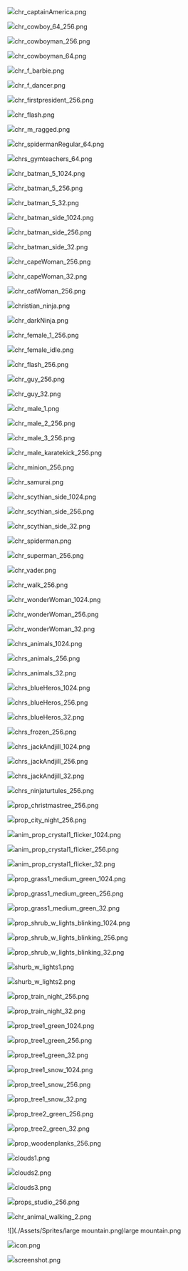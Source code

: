 
![](./Assets/Sprites/Characters/64x64/chr_captainAmerica/chr_captainAmerica.png)chr_captainAmerica.png

![](./Assets/Sprites/Characters/64x64/chr_cowboy_64/chr_cowboy_64_256.png)chr_cowboy_64_256.png

![](./Assets/Sprites/Characters/64x64/chr_cowboyman/chr_cowboyman_256.png)chr_cowboyman_256.png

![](./Assets/Sprites/Characters/64x64/chr_cowboyman/chr_cowboyman_64.png)chr_cowboyman_64.png

![](./Assets/Sprites/Characters/64x64/chr_f_barbie/chr_f_barbie.png)chr_f_barbie.png

![](./Assets/Sprites/Characters/64x64/chr_f_dancer/chr_f_dancer.png)chr_f_dancer.png

![](./Assets/Sprites/Characters/64x64/chr_firstpresident/chr_firstpresident_256.png)chr_firstpresident_256.png

![](./Assets/Sprites/Characters/64x64/chr_flash/chr_flash.png)chr_flash.png

![](./Assets/Sprites/Characters/64x64/chr_m_ragged/chr_m_ragged.png)chr_m_ragged.png

![](./Assets/Sprites/Characters/64x64/chr_spidermanRegular_64/chr_spidermanRegular_64.png)chr_spidermanRegular_64.png

![](./Assets/Sprites/Characters/64x64/chrs_gymteachers/chrs_gymteachers_64.png)chrs_gymteachers_64.png

![](./Assets/Sprites/Characters/chr_batman_5/1024/chr_batman_5_1024.png)chr_batman_5_1024.png

![](./Assets/Sprites/Characters/chr_batman_5/256/chr_batman_5_256.png)chr_batman_5_256.png

![](./Assets/Sprites/Characters/chr_batman_5/32/chr_batman_5_32.png)chr_batman_5_32.png

![](./Assets/Sprites/Characters/chr_batman_side/1024/chr_batman_side_1024.png)chr_batman_side_1024.png

![](./Assets/Sprites/Characters/chr_batman_side/256/chr_batman_side_256.png)chr_batman_side_256.png

![](./Assets/Sprites/Characters/chr_batman_side/32/chr_batman_side_32.png)chr_batman_side_32.png

![](./Assets/Sprites/Characters/chr_capeWoman/chr_capeWoman_256.png)chr_capeWoman_256.png

![](./Assets/Sprites/Characters/chr_capeWoman/chr_capeWoman_32.png)chr_capeWoman_32.png

![](./Assets/Sprites/Characters/chr_catWoman/chr_catWoman_256.png)chr_catWoman_256.png

![](./Assets/Sprites/Characters/chr_christian_ninja/christian_ninja.png)christian_ninja.png

![](./Assets/Sprites/Characters/chr_darkNinja/chr_darkNinja.png)chr_darkNinja.png

![](./Assets/Sprites/Characters/chr_female_1/chr_female_1_256.png)chr_female_1_256.png

![](./Assets/Sprites/Characters/chr_female_idle/chr_female_idle.png)chr_female_idle.png

![](./Assets/Sprites/Characters/chr_flash/chr_flash_256.png)chr_flash_256.png

![](./Assets/Sprites/Characters/chr_guy/chr_guy_256.png)chr_guy_256.png

![](./Assets/Sprites/Characters/chr_guy/chr_guy_32.png)chr_guy_32.png

![](./Assets/Sprites/Characters/chr_male_1/chr_male_1.png)chr_male_1.png

![](./Assets/Sprites/Characters/chr_male_2/chr_male_2_256.png)chr_male_2_256.png

![](./Assets/Sprites/Characters/chr_male_3/chr_male_3_256.png)chr_male_3_256.png

![](./Assets/Sprites/Characters/chr_male_karatekick/chr_male_karatekick_256.png)chr_male_karatekick_256.png

![](./Assets/Sprites/Characters/chr_minion/chr_minion_256.png)chr_minion_256.png

![](./Assets/Sprites/Characters/chr_samurai/chr_samurai.png)chr_samurai.png

![](./Assets/Sprites/Characters/chr_scythian_side/1024/chr_scythian_side_1024.png)chr_scythian_side_1024.png

![](./Assets/Sprites/Characters/chr_scythian_side/256/chr_scythian_side_256.png)chr_scythian_side_256.png

![](./Assets/Sprites/Characters/chr_scythian_side/32/chr_scythian_side_32.png)chr_scythian_side_32.png

![](./Assets/Sprites/Characters/chr_spiderman/chr_spiderman.png)chr_spiderman.png

![](./Assets/Sprites/Characters/chr_superman/chr_superman_256.png)chr_superman_256.png

![](./Assets/Sprites/Characters/chr_vader/chr_vader.png)chr_vader.png

![](./Assets/Sprites/Characters/chr_walk/chr_walk_256.png)chr_walk_256.png

![](./Assets/Sprites/Characters/chr_wonderWoman/chr_wonderWoman_1024.png)chr_wonderWoman_1024.png

![](./Assets/Sprites/Characters/chr_wonderWoman/chr_wonderWoman_256.png)chr_wonderWoman_256.png

![](./Assets/Sprites/Characters/chr_wonderWoman/chr_wonderWoman_32.png)chr_wonderWoman_32.png

![](./Assets/Sprites/Characters/chrs_animals/1024/chrs_animals_1024.png)chrs_animals_1024.png

![](./Assets/Sprites/Characters/chrs_animals/256/chrs_animals_256.png)chrs_animals_256.png

![](./Assets/Sprites/Characters/chrs_animals/32/chrs_animals_32.png)chrs_animals_32.png

![](./Assets/Sprites/Characters/chrs_blueHeros/1024/chrs_blueHeros_1024.png)chrs_blueHeros_1024.png

![](./Assets/Sprites/Characters/chrs_blueHeros/256/chrs_blueHeros_256.png)chrs_blueHeros_256.png

![](./Assets/Sprites/Characters/chrs_blueHeros/32/chrs_blueHeros_32.png)chrs_blueHeros_32.png

![](./Assets/Sprites/Characters/chrs_frozen/chrs_frozen_256.png)chrs_frozen_256.png

![](./Assets/Sprites/Characters/chrs_jackAndjill/1024/chrs_jackAndjill_1024.png)chrs_jackAndjill_1024.png

![](./Assets/Sprites/Characters/chrs_jackAndjill/256/chrs_jackAndjill_256.png)chrs_jackAndjill_256.png

![](./Assets/Sprites/Characters/chrs_jackAndjill/32/chrs_jackAndjill_32.png)chrs_jackAndjill_32.png

![](./Assets/Sprites/Characters/chrs_ninjaturtles/chrs_ninjaturtules_256.png)chrs_ninjaturtules_256.png

![](./Assets/Sprites/Props/prop_christmastree/prop_christmastree_256.png)prop_christmastree_256.png

![](./Assets/Sprites/Props/prop_city_night/prop_city_night_256.png)prop_city_night_256.png

![](./Assets/Sprites/Props/prop_crystal1/Animations/anim_prop_crystal1_flicker_1024.png)anim_prop_crystal1_flicker_1024.png

![](./Assets/Sprites/Props/prop_crystal1/Animations/anim_prop_crystal1_flicker_256.png)anim_prop_crystal1_flicker_256.png

![](./Assets/Sprites/Props/prop_crystal1/Animations/anim_prop_crystal1_flicker_32.png)anim_prop_crystal1_flicker_32.png

![](./Assets/Sprites/Props/prop_grass1_medium_green/1024/prop_grass1_medium_green_1024.png)prop_grass1_medium_green_1024.png

![](./Assets/Sprites/Props/prop_grass1_medium_green/256/prop_grass1_medium_green_256.png)prop_grass1_medium_green_256.png

![](./Assets/Sprites/Props/prop_grass1_medium_green/32/prop_grass1_medium_green_32.png)prop_grass1_medium_green_32.png

![](./Assets/Sprites/Props/prop_shrub_w_lights/Animations/prop_shurb_w_lights_blinking/prop_shrub_w_lights_blinking_1024.png)prop_shrub_w_lights_blinking_1024.png

![](./Assets/Sprites/Props/prop_shrub_w_lights/Animations/prop_shurb_w_lights_blinking/prop_shrub_w_lights_blinking_256.png)prop_shrub_w_lights_blinking_256.png

![](./Assets/Sprites/Props/prop_shrub_w_lights/Animations/prop_shurb_w_lights_blinking/prop_shrub_w_lights_blinking_32.png)prop_shrub_w_lights_blinking_32.png

![](./Assets/Sprites/Props/prop_shrub_w_lights/prop_shrub_w_lights/shurb_w_lights1.png)shurb_w_lights1.png

![](./Assets/Sprites/Props/prop_shrub_w_lights/prop_shrub_w_lights/shurb_w_lights2.png)shurb_w_lights2.png

![](./Assets/Sprites/Props/prop_train_night/prop_train_night_256.png)prop_train_night_256.png

![](./Assets/Sprites/Props/prop_train_night/prop_train_night_32.png)prop_train_night_32.png

![](./Assets/Sprites/Props/prop_tree1_green/1024/prop_tree1_green_1024.png)prop_tree1_green_1024.png

![](./Assets/Sprites/Props/prop_tree1_green/256/prop_tree1_green_256.png)prop_tree1_green_256.png

![](./Assets/Sprites/Props/prop_tree1_green/32/prop_tree1_green_32.png)prop_tree1_green_32.png

![](./Assets/Sprites/Props/prop_tree1_snow/1024/prop_tree1_snow_1024.png)prop_tree1_snow_1024.png

![](./Assets/Sprites/Props/prop_tree1_snow/256/prop_tree1_snow_256.png)prop_tree1_snow_256.png

![](./Assets/Sprites/Props/prop_tree1_snow/32/prop_tree1_snow_32.png)prop_tree1_snow_32.png

![](./Assets/Sprites/Props/prop_tree2_green/prop_tree2_green_256.png)prop_tree2_green_256.png

![](./Assets/Sprites/Props/prop_tree2_green/prop_tree2_green_32.png)prop_tree2_green_32.png

![](./Assets/Sprites/Props/prop_woodenplanks/prop_woodenplanks_256.png)prop_woodenplanks_256.png

![](./Assets/Sprites/Props/props_clouds/props_clouds/clouds1.png)clouds1.png

![](./Assets/Sprites/Props/props_clouds/props_clouds/clouds2.png)clouds2.png

![](./Assets/Sprites/Props/props_clouds/props_clouds/clouds3.png)clouds3.png

![](./Assets/Sprites/Props/props_studio/props_studio_256.png)props_studio_256.png

![](./Assets/Sprites/chr_animal_walking_2.png)chr_animal_walking_2.png

![](./Assets/Sprites/large mountain.png)large mountain.png

![](./icon.png)icon.png

![](./screenshot.png)screenshot.png
